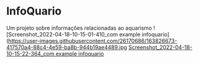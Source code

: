 # InfoQuario

Um projeto sobre informações relacionadas ao aquarismo
![Screenshot_2022-04-18-10-15-01-410_com example infoquario](https://user-images.githubusercontent.com/26170686/163826673-417570a4-88c4-4e59-ba8b-944b19ae4489.jpg [Screenshot_2022-04-18-10-15-22-364_com example infoquario](https://user-images.githubusercontent.com/26170686/163826712-f9ee7d73-7a76-4615-9bc0-af14e98eba79.jpg)
